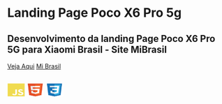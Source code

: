 # Landing Page Poco X6 Pro 5g
## Desenvolvimento da landing Page Poco X6 Pro 5G para Xiaomi Brasil - Site MiBrasil
 <a href="https://herbertis.github.io/poco-x6-pro-5g/" target="_blank">Veja Aqui</a>
 <a href="https://www.mibrasil.com.br/smartphone-poco-x6-pro-5g-br-tela-6-67-120hz-8-256gb-cinza-prin-p5173" target="_blank">Mi Brasil</a> 
 <div style="display: inline_block"><br>
  <img align="center" alt="herbert-Js" height="30" width="40" src="https://raw.githubusercontent.com/devicons/devicon/master/icons/javascript/javascript-plain.svg">
  <img align="center" alt="herbert-HTML" height="30" width="40" src="https://raw.githubusercontent.com/devicons/devicon/master/icons/html5/html5-original.svg">
  <img align="center" alt="herbert-CSS" height="30" width="40" src="https://raw.githubusercontent.com/devicons/devicon/master/icons/css3/css3-original.svg">
   
</div>
